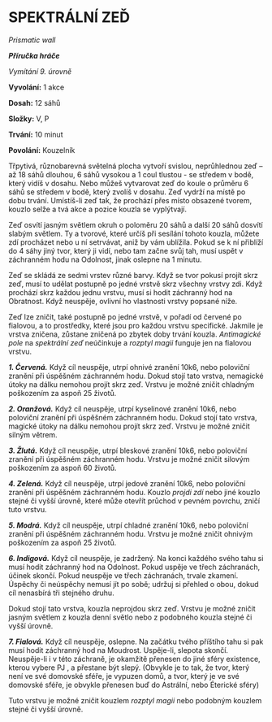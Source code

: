 # SPEKTRÁLNÍ ZEĎ

*Prismatic wall*

***Příručka hráče***

*Vymítání 9. úrovně*

**Vyvolání:** 1 akce

**Dosah:** 12 sáhů

**Složky:** V, P

**Trvání:** 10 minut

**Povolání:** Kouzelník

Třpytivá, různobarevná světelná plocha vytvoří svislou, neprůhlednou zeď – až 18 sáhů dlouhou, 6 sáhů vysokou a 1 coul tlustou - se středem v bodě, který vidíš v dosahu. Nebo můžeš vytvarovat zeď do koule o průměru 6 sáhů se středem v bodě, který zvolíš v dosahu. Zeď vydrží na místě po dobu trvání. Umístíš-li zeď tak, že prochází přes místo obsazené tvorem, kouzlo selže a tvá akce a pozice kouzla se vyplýtvají. 

Zeď osvítí jasným světlem okruh o poloměru 20 sáhů a další 20 sáhů dosvítí slabým světlem. Ty a tvorové, které určíš při sesílání tohoto kouzla, můžete zdí procházet nebo u ní setrvávat, aniž by vám ublížila. Pokud se k ní přiblíží do 4 sáhy jiný tvor, který ji vidí, nebo tam začne svůj tah, musí uspět v záchranném hodu na Odolnost, jinak oslepne na 1 minutu. 

Zeď se skládá ze sedmi vrstev různé barvy. Když se tvor pokusí projít skrz zeď, musí to udělat postupně po jedné vrstvě skrz všechny vrstvy zdi. Když prochází skrz každou jednu vrstvu, musí si hodit záchranný hod na Obratnost. Když neuspěje, ovlivní ho vlastnosti vrstvy popsané níže. 

Zeď lze zničit, také postupně po jedné vrstvě, v pořadí od červené po fialovou, a to prostředky, které jsou pro každou vrstvu specifické. Jakmile je vrstva zničena, zůstane zničená po zbytek doby trvání kouzla. *Antimagické pole* na *spektrální zeď* neúčinkuje a *rozptyl magii* funguje jen na fialovou vrstvu.

***1. Červená.*** Když cíl neuspěje, utrpí ohnivé zranění 10k6, nebo poloviční zranění při úspěšném záchranném hodu. Dokud stojí tato vrstva, nemagické útoky na dálku nemohou projít skrz zeď. Vrstvu je možné zničit chladným poškozením za aspoň 25 životů.

***2. Oranžová.*** Když cíl neuspěje, utrpí kyselinové zranění 10k6, nebo poloviční zranění při úspěšném záchranném hodu. Dokud stojí tato vrstva, magické útoky na dálku nemohou projít skrz zeď. Vrstvu je možné zničit silným větrem.

***3. Žlutá.*** Když cíl neuspěje, utrpí bleskové zranění 10k6, nebo poloviční zranění při úspěšném záchranném hodu. Vrstvu je možné zničit silovým poškozením za aspoň 60 životů.

***4. Zelená.*** Když cíl neuspěje, utrpí jedové zranění 10k6, nebo poloviční zranění při úspěšném záchranném hodu. Kouzlo *projdi zdí* nebo jiné kouzlo stejné či vyšší úrovně, které může otevřít průchod v pevném povrchu, zničí tuto vrstvu.

***5. Modrá.*** Když cíl neuspěje, utrpí chladné zranění 10k6, nebo poloviční zranění při úspěšném záchranném hodu. Vrstvu je možné zničit ohnivým poškozením za aspoň 25 životů.

***6. Indigová.*** Když cíl neuspěje, je zadržený. Na konci každého svého tahu si musí hodit záchranný hod na Odolnost. Pokud uspěje ve třech záchranách, účinek skončí. Pokud neuspěje ve třech záchranách, trvale zkamení. Úspěchy či neúspěchy nemusí jít po sobě; udržuj si přehled o obou, dokud cíl nenasbírá tři stejného druhu.

Dokud stojí tato vrstva, kouzla neprojdou skrz zeď. Vrstvu je možné zničit jasným světlem z kouzla denní světlo nebo z podobného kouzla stejné či vyšší úrovně.

***7. Fialová.*** Když cíl neuspěje, oslepne. Na začátku tvého příštího tahu si pak musí hodit záchranný hod na Moudrost. Uspěje-li, slepota skončí. Neuspěje-li i v této záchraně, je okamžitě přenesen do jiné sféry existence, kterou vybere PJ , a přestane být slepý. (Obvykle je to tak, že tvor, který není ve své domovské sféře, je vypuzen domů, a tvor, který je ve své domovské sféře, je obvykle přenesen buď do Astrální, nebo Éterické sféry) 

Tuto vrstvu je možné zničit kouzlem *rozptyl magii* nebo podobným kouzlem stejné či vyšší úrovně.
